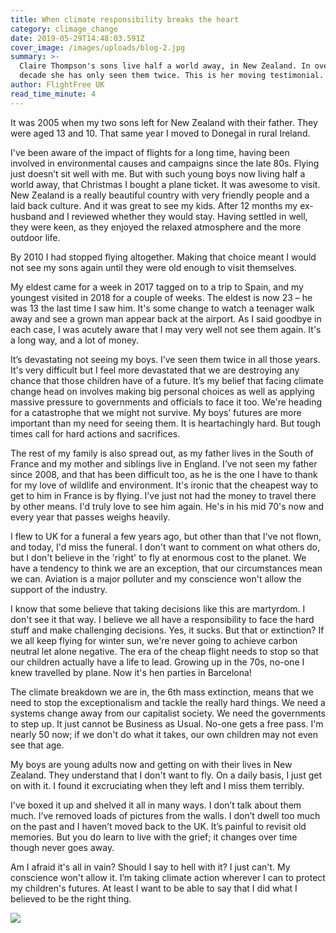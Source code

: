 ```yaml
---
title: When climate responsibility breaks the heart
category: climage_change
date: 2019-05-29T14:48:03.591Z
cover_image: /images/uploads/blog-2.jpg
summary: >-
  Claire Thompson's sons live half a world away, in New Zealand. In over a
  decade she has only seen them twice. This is her moving testimonial.
author: FlightFree UK
read_time_minute: 4
---
```

It was 2005 when my two sons left for New Zealand with their father. They were aged 13 and 10. That same year I moved to Donegal in rural Ireland. 

I've been aware of the impact of flights for a long time, having been involved in environmental causes and campaigns since the late 80s. Flying just doesn’t sit well with me. But with such young boys now living half a world away, that Christmas I bought a plane ticket. It was awesome to visit. New Zealand is a really beautiful country with very friendly people and a laid back culture. And it was great to see my kids. After 12 months my ex-husband and I reviewed whether they would stay. Having settled in well, they were keen, as they enjoyed the relaxed atmosphere and the more outdoor life.

By 2010 I had stopped flying altogether. Making that choice meant I would not see my sons again until they were old enough to visit themselves.

My eldest came for a week in 2017 tagged on to a trip to Spain, and my youngest visited in 2018 for a couple of weeks. The eldest is now 23 – he was 13 the last time I saw him. It's some change to watch a teenager walk away and see a grown man appear back at the airport. As I said goodbye in each case, I was acutely aware that I may very well not see them again. It's a long way, and a lot of money. 

It’s devastating not seeing my boys. I’ve seen them twice in all those years. It's very difficult but I feel more devastated that we are destroying any chance that those children have of a future. It’s my belief that facing climate change head on involves making big personal choices as well as applying massive pressure to governments and officials to face it too. We're heading for a catastrophe that we might not survive. My boys’ futures are more important than my need for seeing them. It is heartachingly hard. But tough times call for hard actions and sacrifices.

The rest of my family is also spread out, as my father lives in the South of France and my mother and siblings live in England. I’ve not seen my father since 2008, and that has been difficult too, as he is the one I have to thank for my love of wildlife and environment. It's ironic that the cheapest way to get to him in France is by flying. I've just not had the money to travel there by other means. I'd truly love to see him again. He's in his mid 70's now and every year that passes weighs heavily.

I flew to UK for a funeral a few years ago, but other than that I've not flown, and today, I'd miss the funeral. I don't want to comment on what others do, but I don't believe in the 'right' to fly at enormous cost to the planet. We have a tendency to think we are an exception, that our circumstances mean we can. Aviation is a major polluter and my conscience won't allow the support of the industry.

I know that some believe that taking decisions like this are martyrdom. I don't see it that way. I believe we all have a responsibility to face the hard stuff and make challenging decisions. Yes, it sucks. But that or extinction? If we all keep flying for winter sun, we're never going to achieve carbon neutral let alone negative. The era of the cheap flight needs to stop so that our children actually have a life to lead. Growing up in the 70s, no-one I knew travelled by plane. Now it's hen parties in Barcelona!

The climate breakdown we are in, the 6th mass extinction, means that we need to stop the exceptionalism and tackle the really hard things. We need a systems change away from our capitalist society. We need the governments to step up. It just cannot be Business as Usual. No-one gets a free pass. I'm nearly 50 now; if we don't do what it takes, our own children may not even see that age.

My boys are young adults now and getting on with their lives in New Zealand. They understand that I don't want to fly. On a daily basis, I just get on with it. I found it excruciating when they left and I miss them terribly. 

I've boxed it up and shelved it all in many ways. I don’t talk about them much. I’ve removed loads of pictures from the walls. I don’t dwell too much on the past and I haven’t moved back to the UK. It’s painful to revisit old memories. But you do learn to live with the grief; it changes over time though never goes away.

Am I afraid it's all in vain? Should I say to hell with it? I just can't. My conscience won't allow it. I’m taking climate action wherever I can to protect my children's futures. At least I want to be able to say that I did what I believed to be the right thing.

![](/images/uploads/0debf8_bd2d6fe28aea4adc818895a1cb4afc13_mv2.webp)
